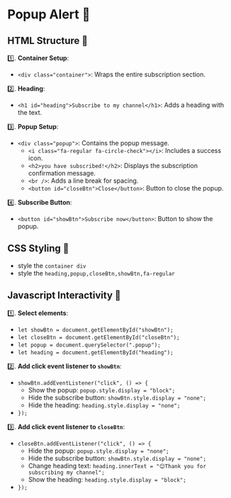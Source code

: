 # Popup Alert 🚨

## HTML Structure 🧱

1️⃣. **Container Setup**:

   - `<div class="container">`: Wraps the entire subscription section.

2️⃣. **Heading**:

   - `<h1 id="heading">Subscribe to my channel</h1>`: Adds a heading with the text.

3️⃣. **Popup Setup**:

   - `<div class="popup">`: Contains the popup message.
     - `<i class="fa-regular fa-circle-check"></i>`: Includes a success icon.
     - `<h2>you have subscribed!</h2>`: Displays the subscription confirmation message.
     - `<br />`: Adds a line break for spacing.
     - `<button id="closeBtn">Close</button>`: Button to close the popup.

4️⃣. **Subscribe Button**:

   - `<button id="showBtn">Subscribe now</button>`: Button to show the popup.

## CSS Styling 🌈

- style the `container div`
- style the `heading,popup,closeBtn,showBtn,fa-regular`

## Javascript Interactivity 🚀

1️⃣. **Select elements**:

   - `let showBtn = document.getElementById("showBtn");`
   - `let closeBtn = document.getElementById("closeBtn");`
   - `let popup = document.querySelector(".popup");`
   - `let heading = document.getElementById("heading");`

2️⃣. **Add click event listener to `showBtn`**:

   - `showBtn.addEventListener("click", () => {`
     - Show the popup: `popup.style.display = "block";`
     - Hide the subscribe button: `showBtn.style.display = "none";`
     - Hide the heading: `heading.style.display = "none";`
   - `});`

3️⃣. **Add click event listener to `closeBtn`**:
   - `closeBtn.addEventListener("click", () => {`
     - Hide the popup: `popup.style.display = "none";`
     - Hide the subscribe button: `showBtn.style.display = "none";`
     - Change heading text: `heading.innerText = "😊Thank you for subscribing my channel";`
     - Show the heading: `heading.style.display = "block";`
   - `});`
